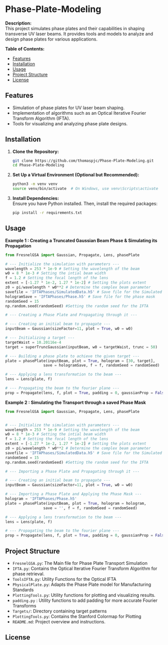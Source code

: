 # Phase-Plate-Modeling

**Description:**  
This project simulates phase plates and their capabilities in shaping transverse UV laser beams. It provides tools and models to analyze and design phase plates for various applications.

**Table of Contents:**
- [Features](#features)
- [Installation](#installation)
- [Usage](#usage)
- [Project Structure](#project-structure)
- [License](#license)

## Features

- Simulation of phase plates for UV laser beam shaping.
- Implementation of algorithms such as an Optical Iterative Fourier Transform Algorithm (IFTA).
- Tools for visualizing and analyzing phase plate designs.

## Installation

1. **Clone the Repository:**
   ```bash
   git clone https://github.com/thomaspjc/Phase-Plate-Modeling.git
   cd Phase-Plate-Modeling
   ```

2. **Set Up a Virtual Environment (Optional but Recommended):**
   ```bash
   python3 -m venv venv
   source venv/bin/activate  # On Windows, use venv\Scripts\activate
   ```

3. **Install Dependencies:**  
   Ensure you have Python installed. Then, install the required packages:
   ```bash
   pip install -r requirements.txt
   ```

## Usage

**Example 1 : Creating a Truncated Gaussian Beam Phase & Simulating its Propagation**

```python
from FresnelGSA import Gaussian, Propagate, Lens, phasePlate 

# --- Initialize the simulation with parameters ---
wavelength = 253 * 1e-9 # Setting the wavelength of the beam
w0 = 8 * 1e-3 # Setting the intial beam width
f = 1.2 # Setting the focal length of the lens
extent = [-1.27 * 1e-2, 1.27 * 1e-2] # Setting the plots extent
z0 = pi/wavelength * w0**2 # Determine the complex beam parameter
savefile = 'IFTAPhases/SimulatedData.h5' # Save file for the Simulated Data
hologramSave = 'IFTAPhases/Phase.h5' # Save file for the phase mask
randomSeed = 15
np.random.seed(randomSeed) #Setting the random seed for the IFTA

# --- Creating a Phase Plate and Propagating through it --- 

# --- Creating an initial beam to propagate --- 
inputBeam = Gaussian(sizeFactor=11, plot = True, w0 = w0)

# --- Initializing a target ---
targetWaist = 10.20116e-4
target = superTruncGaussian(inputBeam, w0 = targetWaist, trunc = 50)

# --- Building a phase plate to achieve the given target ---
plate = phasePlate(inputBeam, plot = True, hologram = [30, target],
                 save = hologramSave, f = f, randomSeed = randomSeed)

# --- Applying a lens transformation to the beam ---
lens = Lens(plate, f)

# --- Propagating the beam to the fourier plane --- 
prop = Propagate(lens, f, plot = True, padding = 0, gaussianProp = False, save = savefile)
```

**Example 2 : Simulating the Transport through a saved Phase Mask**
```python
from FresnelGSA import Gaussian, Propagate, Lens, phasePlate 


# --- Initialize the simulation with parameters ---
wavelength = 253 * 1e-9 # Setting the wavelength of the beam
w0 = 8 * 1e-3 # Setting the intial beam width
f = 1.2 # Setting the focal length of the lens
extent = [-1.27 * 1e-2, 1.27 * 1e-2] # Setting the plots extent
z0 = pi/wavelength * w0**2 # Determine the complex beam parameter
savefile = 'IFTAPhases/SimulatedData.h5' # Save file for the Simulated Data
randomSeed = 15
np.random.seed(randomSeed) #Setting the random seed for the IFTA

# --- Importing a Phase Plate and Propagating through it ---

# --- Creating an initial beam to propagate --- 
inputBeam = Gaussian(sizeFactor=11, plot = True, w0 = w0)

# --- Importing a Phase Plate and Applying the Phase Mask ---
hologram = 'IFTAPhases/Phase.h5'
plate = phasePlate(inputBeam, plot = True, hologram = hologram,
                 save = '', f = f, randomSeed = randomSeed)

# --- Applying a lens transformation to the beam ---
lens = Lens(plate, f)

# --- Propagating the beam to the fourier plane --- 
prop = Propagate(lens, f, plot = True, padding = 0, gaussianProp = False, save = savefile)

```


## Project Structure

- `FresnelGSA.py`: The Main file for Phase Plate Transport Simulation
- `IFTA.py`: Contains the Optical Iterative Fourier Transform Algorithm for phase retrieval.
- `ToolsIFTA.py`: Utility Functions for the Optical IFTA
- `PhysicalPlate.py`: Adapts the Phase Plate model for Manufacturing Standards
- `PlottingTools.py`: Utility functions for plotting and visualizing results.
- `padding.py` : Utility functions to add padding for more accurate Fourier Transforms
- `Targets/`: Directory containing target patterns
- `PlottingTools.py`: Contains the Stanford Colormap for Plotting
- `README.md`: Project overview and instructions.




## License

